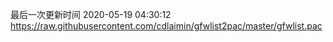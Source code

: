 最后一次更新时间 2020-05-19 04:30:12
https://raw.githubusercontent.com/cdlaimin/gfwlist2pac/master/gfwlist.pac

